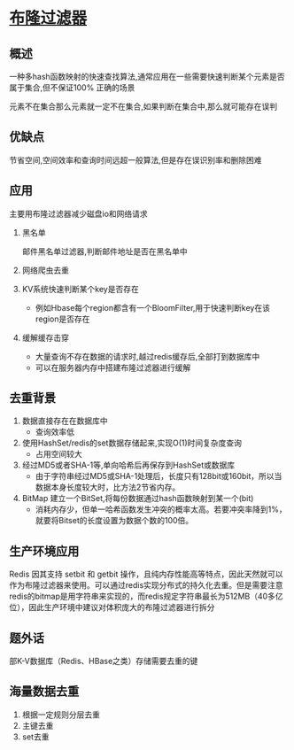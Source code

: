 # [布隆过滤器](https://www.jianshu.com/p/e4773b69319d)

## 概述

一种多hash函数映射的快速查找算法,通常应用在一些需要快速判断某个元素是否属于集合,但不保证100% 正确的场景

元素不在集合那么元素就一定不在集合,如果判断在集合中,那么就可能存在误判

## 优缺点

节省空间,空间效率和查询时间远超一般算法,但是存在误识别率和删除困难

## 应用

主要用布隆过滤器减少磁盘io和网络请求

1. 黑名单

   邮件黑名单过滤器,判断邮件地址是否在黑名单中

2. 网络爬虫去重

3. KV系统快速判断某个key是否存在
   - 例如Hbase每个region都含有一个BloomFilter,用于快速判断key在该region是否存在
4. 缓解缓存击穿
   - 大量查询不存在数据的请求时,越过redis缓存后,全部打到数据库中
   - 可以在服务器内存中搭建布隆过滤器进行缓解

## 去重背景

1. 数据直接存在在数据库中
   - 查询效率低
2. 使用HashSet/redis的set数据存储起来,实现O(1)时间复杂度查询
   - 占用空间较大
3. 经过MD5或者SHA-1等,单向哈希后再保存到HashSet或数据库
   - 由于字符串经过MD5或SHA-1处理后，长度只有128bit或160bit，所以当数据本身长度较大时，比方法2节省内存。
4. BitMap 建立一个BitSet,将每份数据通过hash函数映射到某一个(bit)
   - 消耗内存少，但单一哈希函数发生冲突的概率太高。若要冲突率降到1%，就要将Bitset的长度设置为数据个数的100倍。

## 生产环境应用

Redis 因其支持 setbit 和 getbit 操作，且纯内存性能高等特点，因此天然就可以作为布隆过滤器来使用。可以通过redis实现分布式的持久化去重。但是需要注意redis的bitmap是用字符串来实现的，而redis规定字符串最长为512MB（40多亿位），因此生产环境中建议对体积庞大的布隆过滤器进行拆分

## 题外话

部K-V数据库（Redis、HBase之类）存储需要去重的键

## 海量数据去重

1. 根据一定规则分层去重
2. 主键去重
3. set去重


